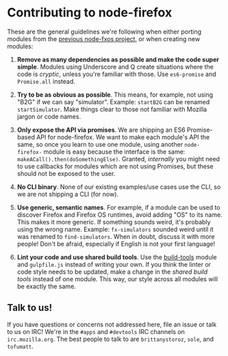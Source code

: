 # Contributing to node-firefox

These are the general guidelines we're following when either porting modules from the [previous node-fxos project](https://github.com/nicola/node-fxos/), or when creating new modules:

1) **Remove as many dependencies as possible and make the code super simple**. Modules using Underscore and Q create situations where the code is *cryptic*, unless you're familiar with those. Use `es6-promise` and `Promise.all` instead.

2) **Try to be as obvious as possible**. This means, for example, not using "B2G" if we can say "simulator". Example: `startB2G` can be renamed `startSimulator`. Make things clear to those not familiar with Mozilla jargon or code names.

3) **Only expose the API via promises**. We are shipping an ES6 Promise-based API for node-firefox. We want to make each module's API the same, so once you learn to use one module, using another `node-firefox-` module is easy because the interface is the same: `makeACall().then(doSomethingElse)`. Granted, _internally_ you might need to use callbacks for modules which are not using Promises, but these should not be exposed to the user.

4) **No CLI binary**. None of our existing examples/use cases use the CLI, so we are not shipping a CLI (for now).

5) **Use generic, semantic names**. For example, if a module can be used to discover Firefox and Firefox OS runtimes, avoid adding "OS" to its name. This makes it more generic. If something sounds weird, it's probably using the wrong name. Example: `fx-simulators` sounded weird until it was renamed to `find-simulators`. When in doubt, discuss it with more people! Don't be afraid, especially if English is not your first language!

6) **Lint your code and use shared build tools**. Use the [build-tools](https://github.com/mozilla/node-firefox-build-tools) module and `gulpfile.js` instead of writing your own. If you think the linter or code style needs to be updated, make a change in the _shared build tools_ instead of one module. This way, our style across all modules will be exactly the same.

## Talk to us!

If you have questions or concerns not addressed here, file an issue or talk to us on IRC! We're in the `#apps` and `#devtools` IRC channels on `irc.mozilla.org`. The best people to talk to are `brittanystoroz`, `sole`, and `tofumatt`.
